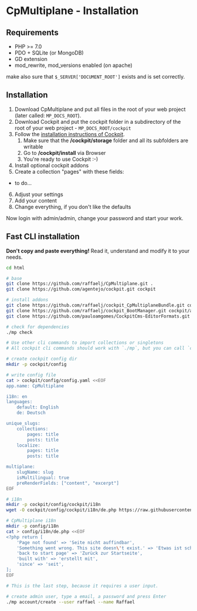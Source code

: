 # CpMultiplane - Installation


## Requirements

* PHP >= 7.0
* PDO + SQLite (or MongoDB)
* GD extension
* mod_rewrite, mod_versions enabled (on apache)

make also sure that `$_SERVER['DOCUMENT_ROOT']` exists and is set correctly.

## Installation

1. Download CpMultiplane and put all files in the root of your web project (later called: `MP_DOCS_ROOT`).
2. Download Cockpit and put the cockpit folder in a subdirectory of the root of your web project - `MP_DOCS_ROOT/cockpit`
3. Follow the [installation instructions of Cockpit][1].
    1. Make sure that the __/cockpit/storage__ folder and all its subfolders are writable
    2. Go to __/cockpit/install__ via Browser
    3. You're ready to use Cockpit :-)
4. Install optional cockpit addons
5. Create a collection "pages" with these fields:
  * to do...
6. Adjust your settings
7. Add your content
8. Change everything, if you don't like the defaults

Now login with admin/admin, change your password and start your work.

## Fast CLI installation

**Don't copy and paste everything!** Read it, understand and modify it to your needs.

```bash
cd html

# base
git clone https://github.com/raffaelj/CpMultiplane.git .
git clone https://github.com/agentejo/cockpit.git cockpit

# install addons
git clone https://github.com/raffaelj/cockpit_CpMultiplaneBundle.git cockpit/addons/CpMultiplaneBundle
git clone https://github.com/raffaelj/cockpit_BootManager.git cockpit/addons/BootManager
git clone https://github.com/pauloamgomes/CockpitCms-EditorFormats.git cockpit/addons/BootManager/addons/EditorFormats

# check for dependencies
./mp check

# Use other cli commands to import collections or singletons
# All cockpit cli commands should work with `./mp`, but you can call `cockpit/cp` instead, too.

# create cockpit config dir
mkdir -p cockpit/config

# write config file
cat > cockpit/config/config.yaml <<EOF
app.name: CpMultiplane

i18n: en
languages:
    default: English
    de: Deutsch

unique_slugs:
    collections:
        pages: title
        posts: title
    localize:
        pages: title
        posts: title

multiplane:
    slugName: slug
    isMultilingual: true
    preRenderFields: ["content", "excerpt"]
EOF

# i18n
mkdir -p cockpit/config/cockpit/i18n
wget -O cockpit/config/cockpit/i18n/de.php https://raw.githubusercontent.com/agentejo/cockpit-i18n/master/de.php

# CpMultiplane i18n
mkdir -p config/i18n
cat > config/i18n/de.php <<EOF
<?php return [
    'Page not found' => 'Seite nicht auffindbar',
    'Something went wrong. This site doesn\'t exist.' => 'Etwas ist schiefgegangen. Diese Seite existiert nicht.',
    'back to start page' => 'Zurück zur Startseite',
    'built with' => 'erstellt mit',
    'since' => 'seit',
];
EOF

# This is the last step, because it requires a user input. 

# create admin user, type a email, a password and press Enter
./mp account/create --user raffael --name Raffael
```

[1]: https://github.com/agentejo/cockpit/#installation
